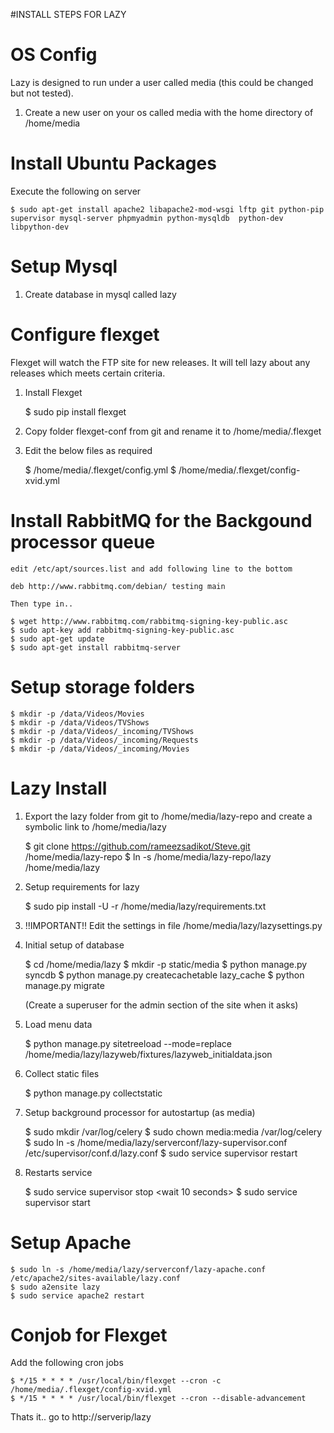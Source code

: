 #INSTALL STEPS FOR LAZY

OS Config
=====
Lazy is designed to run under a user called media (this could be changed but not tested).

1. Create a new user on your os called media with the home directory of /home/media


Install Ubuntu Packages
=====
Execute the following on server


	$ sudo apt-get install apache2 libapache2-mod-wsgi lftp git python-pip supervisor mysql-server phpmyadmin python-mysqldb  python-dev libpython-dev

Setup Mysql
=====

1) Create database in mysql called lazy

	
Configure flexget
=====
Flexget will watch the FTP site for new releases. It will tell lazy about any releases which meets certain criteria.

1) Install Flexget

	$ sudo pip install flexget

2) Copy folder flexget-conf from git and rename it to /home/media/.flexget

3) Edit the below files as required

	$ /home/media/.flexget/config.yml
	$ /home/media/.flexget/config-xvid.yml



	
Install RabbitMQ for the Backgound processor queue 
=====

	edit /etc/apt/sources.list and add following line to the bottom
	
	deb http://www.rabbitmq.com/debian/ testing main

	Then type in..
	
	$ wget http://www.rabbitmq.com/rabbitmq-signing-key-public.asc
	$ sudo apt-key add rabbitmq-signing-key-public.asc
	$ sudo apt-get update
	$ sudo apt-get install rabbitmq-server

	
Setup storage folders
=====


	$ mkdir -p /data/Videos/Movies
	$ mkdir -p /data/Videos/TVShows
	$ mkdir -p /data/Videos/_incoming/TVShows
	$ mkdir -p /data/Videos/_incoming/Requests
	$ mkdir -p /data/Videos/_incoming/Movies


Lazy Install
=====
1) Export the lazy folder from git to /home/media/lazy-repo and create a symbolic link to /home/media/lazy

	$ git clone https://github.com/rameezsadikot/Steve.git /home/media/lazy-repo
	$ ln -s /home/media/lazy-repo/lazy /home/media/lazy

2) Setup requirements for lazy

	$ sudo pip install -U -r /home/media/lazy/requirements.txt

3) !!IMPORTANT!! Edit the settings in file /home/media/lazy/lazysettings.py


4) Initial setup of database

	$ cd /home/media/lazy
	$ mkdir -p static/media
	$ python manage.py syncdb
	$ python manage.py createcachetable lazy_cache
	$ python manage.py migrate

	(Create a superuser for the admin section of the site when it asks)

5) Load menu data

	$ python manage.py sitetreeload --mode=replace /home/media/lazy/lazyweb/fixtures/lazyweb_initialdata.json

6) Collect static files

	$ python manage.py collectstatic

	
7) Setup background processor for autostartup (as media)

	$ sudo mkdir /var/log/celery
	$ sudo chown media:media /var/log/celery
	$ sudo ln -s /home/media/lazy/serverconf/lazy-supervisor.conf /etc/supervisor/conf.d/lazy.conf 
	$ sudo service supervisor restart
	
8) Restarts service

	$ sudo service supervisor stop
	<wait 10 seconds>
	$ sudo service supervisor start


Setup Apache
=====

	$ sudo ln -s /home/media/lazy/serverconf/lazy-apache.conf /etc/apache2/sites-available/lazy.conf
	$ sudo a2ensite lazy
	$ sudo service apache2 restart


Conjob for Flexget
=====

Add the following cron jobs

	$ */15 * * * * /usr/local/bin/flexget --cron -c /home/media/.flexget/config-xvid.yml
	$ */15 * * * * /usr/local/bin/flexget --cron --disable-advancement




Thats it.. go to http://serverip/lazy
